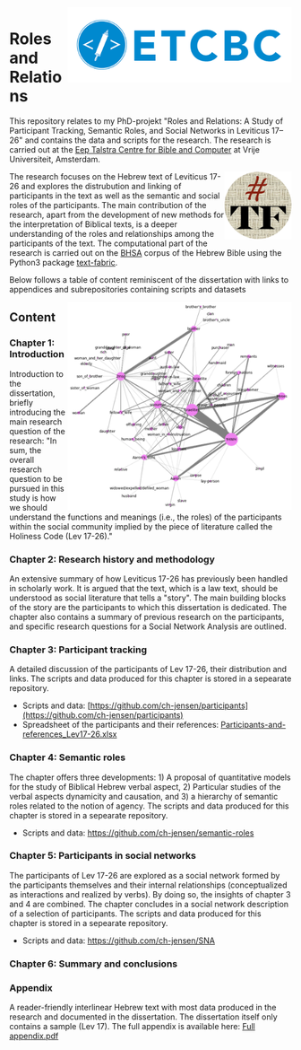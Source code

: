 <img src="images/ETCBC%20logo.png" width="400" align="right">

# Roles and Relations

This repository relates to my PhD-projekt "Roles and Relations: A Study of Participant Tracking, Semantic Roles, and Social Networks in Leviticus 17–26" and contains the data and scripts for the research. The research is carried out at the [Eep Talstra Centre for Bible and Computer](http://www.etcbc.nl) at Vrije Universiteit, Amsterdam.

<img src="images/tf.png" width="120" align="right">

The research focuses on the Hebrew text of Leviticus 17-26 and explores the distrubution and linking of participants in the text as well as the semantic and social roles of the participants. The main contribution of the research, apart from the development of new methods for the interpretation of Biblical texts, is a deeper understanding of the roles and relationships among the participants of the text. The computational part of the research is carried out on the [BHSA](https://etcbc.github.io/bhsa/) corpus of the Hebrew Bible using the Python3 package [text-fabric](https://annotation.github.io/text-fabric/).

Below follows a table of content reminiscent of the dissertation with links to appendices and subrepositories containing scripts and datasets

<img src="images/SNA_Leviticus.png" width="400" align="right">

## Content

### Chapter 1: Introduction
Introduction to the dissertation, briefly introducing the main research question of the research: "In sum, the overall research question to be pursued in this study is how we should understand the functions and meanings (i.e., the roles) of the participants within the social community implied by the piece of literature called the Holiness Code (Lev 17-26)."

### Chapter 2: Research history and methodology
An extensive summary of how Leviticus 17-26 has previously been handled in scholarly work. It is argued that the text, which is a law text, should be understood as social literature that tells a "story". The main building blocks of the story are the participants to which this dissertation is dedicated. The chapter also contains a summary of previous research on the participants, and specific research questions for a Social Network Analysis are outlined.

### Chapter 3: Participant tracking
A detailed discussion of the participants of Lev 17-26, their distribution and links. The scripts and data produced for this chapter is stored in a sepearate repository.

* Scripts and data: [https://github.com/ch-jensen/participants](https://github.com/ch-jensen/participants)
* Spreadsheet of the participants and their references: [Participants-and-references_Lev17-26.xlsx](https://github.com/ch-jensen/Roles-and-Relations/blob/main/Participants-and-references_Lev17-26.xlsx)

### Chapter 4: Semantic roles
The chapter offers three developments: 1) A proposal of quantitative models for the study of Biblical Hebrew verbal aspect, 2) Particular studies of the verbal aspects dynamicity and causation, and 3) a hierarchy of semantic roles related to the notion of agency. The scripts and data produced for this chapter is stored in a sepearate repository.

* Scripts and data: https://github.com/ch-jensen/semantic-roles

### Chapter 5: Participants in social networks
The participants of Lev 17-26 are explored as a social network formed by the participants themselves and their internal relationships (conceptualized as interactions and realized by verbs). By doing so, the insights of chapter 3 and 4 are combined. The chapter concludes in a social network description of a selection of participants. The scripts and data produced for this chapter is stored in a sepearate repository.

* Scripts and data: https://github.com/ch-jensen/SNA

### Chapter 6: Summary and conclusions

### Appendix
A reader-friendly interlinear Hebrew text with most data produced in the research and documented in the dissertation. The dissertation itself only contains a sample (Lev 17). The full appendix is available here: [Full appendix.pdf](https://github.com/ch-jensen/Roles-and-Relations/blob/main/Full%20appendix.pdf)
